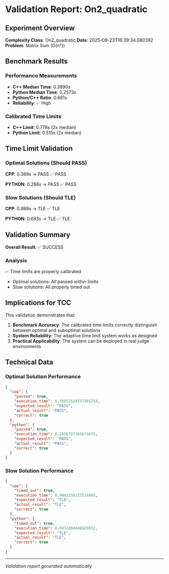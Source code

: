 # Validation Report: On2_quadratic

## Experiment Overview

**Complexity Class**: On2_quadratic
**Date**: 2025-08-23T16:39:34.080392
**Problem**: Matrix Sum (O(n²))

## Benchmark Results

### Performance Measurements
- **C++ Median Time**: 0.3890s
- **Python Median Time**: 0.2573s
- **Python/C++ Ratio**: 0.661x
- **Reliability**: ✅ High

### Calibrated Time Limits
- **C++ Limit**: 0.778s (2x median)
- **Python Limit**: 0.515s (2x median)

## Time Limit Validation

### Optimal Solutions (Should PASS)

**CPP**: 0.389s → PASS ✅ PASS

**PYTHON**: 0.266s → PASS ✅ PASS


### Slow Solutions (Should TLE)

**CPP**: 0.989s → TLE ✅ TLE

**PYTHON**: 0.693s → TLE ✅ TLE


## Validation Summary

**Overall Result**: ✅ SUCCESS

### Analysis
✅ Time limits are properly calibrated

- Optimal solutions: All passed within limits
- Slow solutions: All properly timed out

## Implications for TCC

This validation demonstrates that:

1. **Benchmark Accuracy**: The calibrated time limits correctly distinguish between optimal and suboptimal solutions
2. **System Reliability**: The adaptive time limit system works as designed
3. **Practical Applicability**: The system can be deployed in real judge environments

## Technical Data

### Optimal Solution Performance
```json
{
  "cpp": {
    "passed": true,
    "execution_time": 0.38852524757385254,
    "expected_result": "PASS",
    "actual_result": "PASS",
    "correct": true
  },
  "python": {
    "passed": true,
    "execution_time": 0.2656707763671875,
    "expected_result": "PASS",
    "actual_result": "PASS",
    "correct": true
  }
}
```

### Slow Solution Performance  
```json
{
  "cpp": {
    "timed_out": true,
    "execution_time": 0.9891250133514404,
    "expected_result": "TLE",
    "actual_result": "TLE",
    "correct": true
  },
  "python": {
    "timed_out": true,
    "execution_time": 0.6931860446929932,
    "expected_result": "TLE",
    "actual_result": "TLE",
    "correct": true
  }
}
```

---
*Validation report generated automatically*
